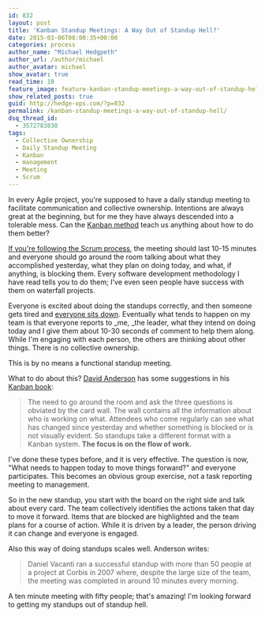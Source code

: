 ```yaml
---
id: 832
layout: post
title: 'Kanban Standup Meetings: A Way Out of Standup Hell?'
date: 2015-03-06T08:00:35+00:00
categories: process
author_name: "Michael Hedgpeth"
author_url: /author/michael
author_avatar: michael
show_avatar: true
read_time: 10
feature_image: feature-kanban-standup-meetings-a-way-out-of-standup-hell 
show_related_posts: true 
guid: http://hedge-ops.com/?p=832
permalink: /kanban-standup-meetings-a-way-out-of-standup-hell/
dsq_thread_id:
  - 3572783838
tags:
  - Collective Ownership
  - Daily Standup Meeting
  - Kanban
  - management
  - Meeting
  - Scrum
---
```

In every Agile project, you're supposed to have a daily standup meeting to facilitate communication and collective ownership. Intentions are always great at the beginning, but for me they have always descended into a tolerable mess. Can the [Kanban method](defining-the-kanban-input-queue/) teach us anything about how to do them better?<!--more-->

[If you're following the Scrum process](http://www.mountaingoatsoftware.com/agile/scrum/daily-scrum), the meeting should last 10-15 minutes and everyone should go around the room talking about what they accomplished yesterday, what they plan on doing today, and what, if anything, is blocking them. Every software development methodology I have read tells you to do them; I've even seen people have success with them on waterfall projects.

Everyone is excited about doing the standups correctly, and then someone gets tired and [everyone sits down](http://www.batimes.com/articles/seven-common-mistakes-with-the-daily-stand-up-meeting.html). Eventually what tends to happen on my team is that everyone reports to _me, _the leader, what they intend on doing today and I give them about 10-30 seconds of comment to help them along. While I'm engaging with each person, the others are thinking about other things. There is no collective ownership.

This is by no means a functional standup meeting.

What to do about this? [David Anderson](http://www.djaa.com/) has some suggestions in his [Kanban book](http://amzn.to/1yaebV5):

> The need to go around the room and ask the three questions is obviated by the card wall. The wall contains all the information about who is working on what. Attendees who come regularly can see what has changed since yesterday and whether something is blocked or is not visually evident. So standups take a different format with a Kanban system. **The focus is on the flow of work.**

I've done these types before, and it is very effective. The question is now, "What needs to happen today to move things forward?" and everyone participates. This becomes an obvious group exercise, not a task reporting meeting to management.

So in the new standup, you start with the board on the right side and talk about every card. The team collectively identifies the actions taken that day to move it forward. Items that are blocked are highlighted and the team plans for a course of action. While it is driven by a leader, the person driving it can change and everyone is engaged.

Also this way of doing standups scales well. Anderson writes:

> Daniel Vacanti ran a successful standup with more than 50 people at a project at Corbis in 2007 where, despite the large size of the team, the meeting was completed in around 10 minutes every morning.

A ten minute meeting with fifty people; that's amazing! I'm looking forward to getting my standups out of standup hell.
